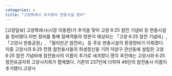 ```yaml
---
categories: e
title: "고양특례시 추석맞이 현충시설 정비"
---
```

[고양일보] 고양특례시(시장 이동환)가 추석을 맞아 고양 6·25 참전 기념비 등 현충시설을 정비했다.이번 정비를 통해 참배객들의 방문이 예상되는 「고양 6·25 참전 기념비」, 「고양시 현충공원」, 「필리핀군 참전비」 등 주요 현충시설의 환경정비가 이뤄졌다.이중 고양시의 6·25 전쟁 참전용사들의 희생정신을 기려 덕양구 관산동에 설립한 고양 6·25 참전 기념비에 참전용사의 이름이 추가로 새겨졌다.명각 추진에는 고양시와 6·25 참전유공자회 고양시지회가 함께했다. 기존의 237인에 더하여 46인의 참전용사 이름이 추가됐다.고양시